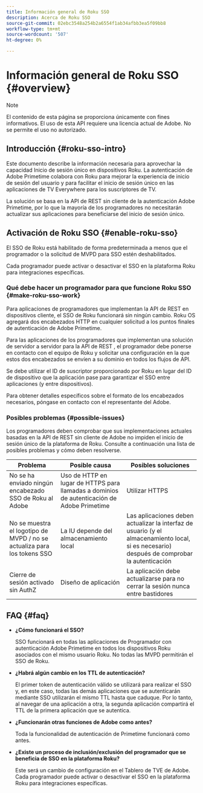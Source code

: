 ```yaml
---
title: Información general de Roku SSO
description: Acerca de Roku SSO
source-git-commit: 02ebc3548a254b2a6554f1ab34afbb3ea5f09bb8
workflow-type: tm+mt
source-wordcount: '507'
ht-degree: 0%

---
```


# Información general de Roku SSO {#overview}

>[!NOTE]
>
>El contenido de esta página se proporciona únicamente con fines informativos. El uso de esta API requiere una licencia actual de Adobe. No se permite el uso no autorizado.

## Introducción {#roku-sso-intro}

Este documento describe la información necesaria para aprovechar la capacidad Inicio de sesión único en dispositivos Roku. La autenticación de Adobe Primetime colabora con Roku para mejorar la experiencia de inicio de sesión del usuario y para facilitar el inicio de sesión único en las aplicaciones de TV Everywhere para los suscriptores de TV.

La solución se basa en la API de REST sin cliente de la autenticación Adobe Primetime, por lo que la mayoría de los programadores no necesitarán actualizar sus aplicaciones para beneficiarse del inicio de sesión único.

## Activación de Roku SSO {#enable-roku-sso}

El SSO de Roku está habilitado de forma predeterminada a menos que el programador o la solicitud de MVPD para SSO estén deshabilitados.

Cada programador puede activar o desactivar el SSO en la plataforma Roku para integraciones específicas.

### Qué debe hacer un programador para que funcione Roku SSO {#make-roku-sso-work}

Para aplicaciones de programadores que implementan la API de REST en dispositivos cliente, el SSO de Roku funcionará sin ningún cambio. Roku OS agregará dos encabezados HTTP en cualquier solicitud a los puntos finales de autenticación de Adobe Primetime.

Para las aplicaciones de los programadores que implementan una solución de servidor a servidor para la API de REST , el programador debe ponerse en contacto con el equipo de Roku y solicitar una configuración en la que estos dos encabezados se envíen a su dominio en todos los flujos de API.

Se debe utilizar el ID de suscriptor proporcionado por Roku en lugar del ID de dispositivo que la aplicación pase para garantizar el SSO entre aplicaciones (y entre dispositivos).

Para obtener detalles específicos sobre el formato de los encabezados necesarios, póngase en contacto con el representante del Adobe.

### Posibles problemas {#possible-issues}

Los programadores deben comprobar que sus implementaciones actuales basadas en la API de REST sin cliente de Adobe no impiden el inicio de sesión único de la plataforma de Roku. Consulte a continuación una lista de posibles problemas y cómo deben resolverse.

| Problema | Posible causa | Posibles soluciones |
|-|-|-|
| No se ha enviado ningún encabezado SSO de Roku al Adobe | Uso de HTTP en lugar de HTTPS para llamadas a dominios de autenticación de Adobe Primetime | Utilizar HTTPS |
| No se muestra el logotipo de MVPD / no se actualiza para los tokens SSO | La IU depende del almacenamiento local | Las aplicaciones deben actualizar la interfaz de usuario (y el almacenamiento local, si es necesario) después de comprobar la autenticación |
| Cierre de sesión activado sin AuthZ | Diseño de aplicación | La aplicación debe actualizarse para no cerrar la sesión nunca entre bastidores |

## FAQ {#faq}

* **¿Cómo funcionará el SSO?**

  SSO funcionará en todas las aplicaciones de Programador con autenticación Adobe Primetime en todos los dispositivos Roku asociados con el mismo usuario Roku.
No todas las MVPD permitirán el SSO de Roku.

* **¿Habrá algún cambio en los TTL de autenticación?**

  El primer token de autenticación válido se utilizará para realizar el SSO y, en este caso, todas las demás aplicaciones que se autenticarán mediante SSO utilizarán el mismo TTL hasta que caduque. Por lo tanto, al navegar de una aplicación a otra, la segunda aplicación compartirá el TTL de la primera aplicación que se autentica.

* **¿Funcionarán otras funciones de Adobe como antes?**

  Toda la funcionalidad de autenticación de Primetime funcionará como antes.

* **¿Existe un proceso de inclusión/exclusión del programador que se beneficia de SSO en la plataforma Roku?**

  Este será un cambio de configuración en el Tablero de TVE de Adobe. Cada programador puede activar o desactivar el SSO en la plataforma Roku para integraciones específicas.

